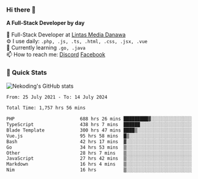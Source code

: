### Hi there 👋

**A Full-Stack Developer by day**

🔭 Full-Stack Developer at [Lintas Media Danawa](https://www.lintasmediadanawa.com/)  
⚙️ I use daily: `.php, .js, .ts, .html, .css, .jsx, .vue`  
🌱 Currently learning `.go, .java`  
📫 How to reach me: [Discord](https://discordapp.com/users/984448732999327766)  [Facebook](https://fb.me/tyvandi)  

### 🚀 Quick Stats  

![Nekoding's GitHub stats](https://github-readme-stats.vercel.app/api?username=nekoding&show_icons=true)

<!--START_SECTION:waka-->

```txt
From: 25 July 2021 - To: 14 July 2024

Total Time: 1,757 hrs 56 mins

PHP                        688 hrs 26 mins █████████▓░░░░░░░░░░░░░░░   38.54 %
TypeScript                 438 hrs 7 mins  ██████░░░░░░░░░░░░░░░░░░░   24.53 %
Blade Template             300 hrs 47 mins ████▒░░░░░░░░░░░░░░░░░░░░   16.84 %
Vue.js                     95 hrs 58 mins  █▒░░░░░░░░░░░░░░░░░░░░░░░   05.37 %
Bash                       42 hrs 17 mins  ▓░░░░░░░░░░░░░░░░░░░░░░░░   02.37 %
Go                         34 hrs 53 mins  ▒░░░░░░░░░░░░░░░░░░░░░░░░   01.95 %
Other                      28 hrs 7 mins   ▒░░░░░░░░░░░░░░░░░░░░░░░░   01.57 %
JavaScript                 27 hrs 42 mins  ▒░░░░░░░░░░░░░░░░░░░░░░░░   01.55 %
Markdown                   16 hrs 4 mins   ▒░░░░░░░░░░░░░░░░░░░░░░░░   00.90 %
Nim                        16 hrs          ▒░░░░░░░░░░░░░░░░░░░░░░░░   00.90 %
```

<!--END_SECTION:waka-->

<!--
**nekoding/nekoding** is a ✨ _special_ ✨ repository because its `README.md` (this file) appears on your GitHub profile.

Here are some ideas to get you started:

- 🔭 I’m currently working on ...
- 🌱 I’m currently learning ...
- 👯 I’m looking to collaborate on ...
- 🤔 I’m looking for help with ...
- 💬 Ask me about ...
- 📫 How to reach me: ...
- 😄 Pronouns: ...
- ⚡ Fun fact: ...
-->

